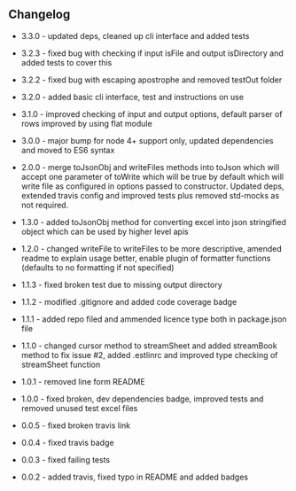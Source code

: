 ## Changelog

+ 3.3.0 - updated deps, cleaned up cli interface and added tests

+ 3.2.3 - fixed bug with checking if input isFile and output isDirectory and added tests to cover this

+ 3.2.2 - fixed bug with escaping apostrophe and removed testOut folder

+ 3.2.0 - added basic cli interface, test and instructions on use

+ 3.1.0 - improved checking of input and output options, default parser of rows improved by using flat module

+ 3.0.0 - major bump for node 4+ support only, updated dependencies and moved to ES6 syntax

+ 2.0.0 - merge toJsonObj and writeFiles methods into toJson which will accept one parameter of toWrite which will be true by default which will write file as configured in options passed to constructor. Updated deps, extended travis config and improved tests plus removed std-mocks as not required.

+ 1.3.0 - added toJsonObj method for converting excel into json stringified object which can be used by higher level apis

+ 1.2.0 - changed writeFile to writeFiles to be more descriptive, amended readme to explain usage better, enable plugin of formatter functions (defaults to no formatting if not specified)

+ 1.1.3 - fixed broken test due to missing output directory

+ 1.1.2 - modified .gitignore and added code coverage badge

+ 1.1.1 - added repo filed and ammended licence type both in package.json file

+ 1.1.0 - changed cursor method to streamSheet and added streamBook method to fix issue #2, added .estlinrc and improved type checking of streamSheet function

+ 1.0.1 - removed line form README

+ 1.0.0 - fixed broken, dev dependencies badge, improved tests and removed unused test excel files

+ 0.0.5 - fixed broken travis link

+ 0.0.4 - fixed travis badge

+ 0.0.3 - fixed failing tests

+ 0.0.2 - added travis, fixed typo in README and added badges
